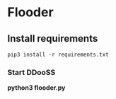 # Flooder

## Install requirements
```
pip3 install -r requirements.txt
```
### Start DDooSS

**python3 flooder.py**
